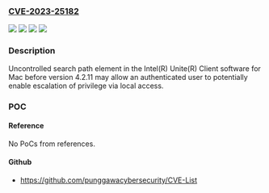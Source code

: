 ### [CVE-2023-25182](https://cve.mitre.org/cgi-bin/cvename.cgi?name=CVE-2023-25182)
![](https://img.shields.io/static/v1?label=Product&message=Intel(R)%20Unite(R)%20Client%20software%20for%20Mac&color=blue)
![](https://img.shields.io/static/v1?label=Version&message=before%20version%204.2.11%20&color=brightgreen)
![](https://img.shields.io/static/v1?label=Vulnerability&message=Uncontrolled%20search%20path%20element&color=brightgreen)
![](https://img.shields.io/static/v1?label=Vulnerability&message=escalation%20of%20privilege&color=brightgreen)

### Description

Uncontrolled search path element in the Intel(R) Unite(R) Client software for Mac before version 4.2.11 may allow an authenticated user to potentially enable escalation of privilege via local access.

### POC

#### Reference
No PoCs from references.

#### Github
- https://github.com/punggawacybersecurity/CVE-List

